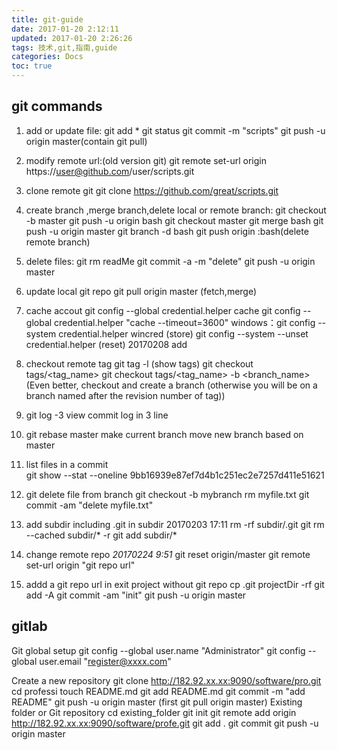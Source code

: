 ```yaml
---
title: git-guide
date: 2017-01-20 2:12:11
updated: 2017-01-20 2:26:26
tags: 技术,git,指南,guide
categories: Docs
toc: true
---
```


## git commands
1. add or update file:
  git add *
  git status
  git commit -m "scripts"
  git push -u origin master(contain git pull)

2. modify remote url:(old version git)
  git remote set-url origin https://user@github.com/user/scripts.git

3. clone remote git
  git clone https://github.com/great/scripts.git
     
4. create branch ,merge branch,delete local or remote branch:
  git checkout -b master
  git push -u origin bash
  git checkout master
   git merge bash
   git push -u origin master
   git branch -d bash
   git push origin :bash(delete remote branch)

5. delete files:
  git rm readMe
  git commit -a -m "delete"
  git push -u origin master

6. update local git repo
  git pull origin master (fetch,merge)

7. cache accout
git config --global credential.helper cache
git config --global credential.helper "cache --timeout=3600"
windows：git config --system credential.helper wincred  (store)
git config --system --unset credential.helper  (reset)
20170208 add

8. checkout remote tag
     git tag -l  (show tags)
     git checkout tags/<tag_name>
     git checkout tags/<tag_name> -b <branch_name>  
     (Even better, checkout and create a branch (otherwise you will be on a branch named after the revision number of tag))

9. git log -3           view commit log in 3 line

10. git rebase master            make current branch move new branch based on master
11. list files in a commit    
  git show --stat --oneline  9bb16939e87ef7d4b1c251ec2e7257d411e51621   

12. git delete file from branch
git checkout -b mybranch
rm myfile.txt
git commit -am "delete myfile.txt"

13. add  subdir  including .git in subdir   20170203 17:11
rm -rf subdir/.git
git rm --cached subdir/* -r
git add subdir/*

14. change remote repo  _20170224 9:51_
git reset origin/master
git remote  set-url origin "git repo url"

15.  addd a git repo url in exit project without git repo
cp .git    projectDir  -rf
git add -A
git commit -am "init"
git push  -u origin master

## gitlab

Git global setup
git config --global user.name "Administrator"
git config --global user.email "register@xxxx.com"

Create a new repository
git clone http://182.92.xx.xx:9090/software/pro.git
cd professi
touch README.md
git add README.md
git commit -m "add README"
git push -u origin master  (first git pull origin master)
Existing folder or Git repository
cd existing_folder
git init
git remote add origin http://182.92.xx.xx:9090/software/profe.git
git add .
git commit
git push -u origin master
     


